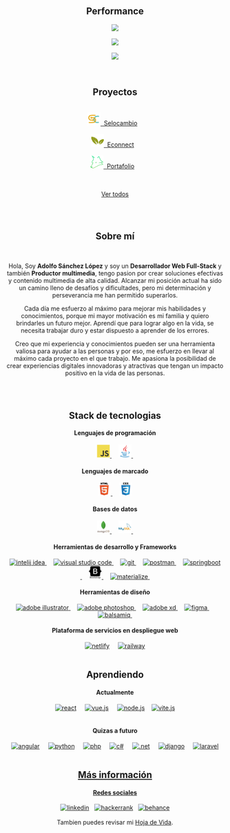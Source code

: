 <h2 align="center">
Performance
</h2>

<p align="center">
  <img src="https://github-readme-stats.vercel.app/api?username=adolfsan99&theme=github_dark&show_icons=true&amp;hide_border=true&card_width=480&locale=es" />
</p>

<p align="center">
  <img src="https://github-readme-stats.vercel.app/api/top-langs?username=adolfsan99&theme=github_dark&hide_border=true&locale=es&card_width=480&langs_count=8&hide_progress=true" />
</p>
  
<p align="center">
  <img src="https://github-readme-streak-stats.herokuapp.com?user=adolfsan99&theme=github_dark&hide_border=true&locale=es&card_width=480" />
</p>

<br>

<h2 align="center">
Proyectos
</h2>
<br>
<div align="center">
<a href="https://selocambio.netlify.app/" target="_blank" rel="noreferrer">
<img src="https://raw.githubusercontent.com/Adolfsan99/Selocambio.com/main/assets/img/favicon/android-icon-36x36.png"
alt="selocambio.com" width="30" height="30" />  Selocambio</a>   </div>
<br>
<div align="center">
<a href="https://adolfsan99.github.io/econnect/index.html" target="_blank" rel="noreferrer">
<img src="https://raw.githubusercontent.com/Adolfsan99/econnect/main/img/ecoicon.png"
alt="econnect" width="30" height="30" />  Econnect</img></a>   </div>
<br>
<div align="center">
<a href="https://adolfsan99.github.io/sanchprod/" target="_blank" rel="noreferrer">
<img src="https://raw.githubusercontent.com/Adolfsan99/sanchprod/gh-pages/assets/favicons/apple-touch-icon-57x57.png"
alt="portafolio" width="30" height="30" />  Portafolio</img></a>   </div>
<br>
<br>
<p align="center"><a href="https://github.com/Adolfsan99/docs-proyectos-links/blob/main/README.md">Ver todos</a></p>

<br><br>

<h2 align="center">
Sobre mí
</h2>
<br>
<p align="center">
Hola, Soy <b>Adolfo Sánchez López</b> y soy un <b>Desarrollador Web Full-Stack</b> y también <b>Productor multimedia</b>, tengo pasion por crear soluciones efectivas y contenido multimedia de alta calidad. Alcanzar mi posición actual ha sido un camino lleno de desafíos y dificultades, pero mi determinación y perseverancia me han permitido superarlos.
</p>
<p align="center">
Cada día me esfuerzo al máximo para mejorar mis habilidades y conocimientos, porque mi mayor motivación es mi familia y quiero brindarles un futuro mejor. Aprendí que para lograr algo en la vida, se necesita trabajar duro y estar dispuesto a aprender de los errores.
</p>
<p align="center">
Creo que mi experiencia y conocimientos pueden ser una herramienta valiosa para ayudar a las personas y por eso, me esfuerzo en llevar al máximo cada proyecto en el que trabajo. Me apasiona la posibilidad de crear experiencias digitales innovadoras y atractivas que tengan un impacto positivo en la vida de las personas.
</p>
<br><br>

<h2 align="center">
  Stack de tecnologias
</h2>


<h4 align="center">
  Lenguajes de programación
</h4>
<div align="center">
<a href="https://developer.mozilla.org/es/docs/Web/JavaScript" target="_blank" rel="noreferrer">
<img src="https://raw.githubusercontent.com/devicons/devicon/master/icons/javascript/javascript-original.svg" title="JavaScript" alt="javascript" width="30" height="30" /> </a>   
<a href="https://www.w3schools.com/java/default.asp" target="_blank" rel="noreferrer">
<img src="https://raw.githubusercontent.com/devicons/devicon/master/icons/java/java-original.svg" title="Java" alt="java" width="30" height="30" /> </a>
</div>

<h4 align="center">
  Lenguajes de marcado
</h4>
<div align="center">
<a href="https://www.w3schools.com/html/default.asp" target="_blank" rel="noreferrer">
<img src="https://raw.githubusercontent.com/devicons/devicon/master/icons/html5/html5-original-wordmark.svg" title="HTML5" alt="html5" width="30" height="30" /> </a>   
<a href="https://www.w3schools.com/css/default.asp" target="_blank" rel="noreferrer"> 
<img src="https://raw.githubusercontent.com/devicons/devicon/master/icons/css3/css3-original-wordmark.svg" title="CSS3" alt="css3" width="30" height="30" /> </a>
</div>

<h4 align="center">
 Bases de datos 
</h4>
<div align="center">
<a href="#" target="_blank" rel="noreferrer">
<img src="https://raw.githubusercontent.com/devicons/devicon/master/icons/mongodb/mongodb-original-wordmark.svg" title="MongoDB" alt="mongodb" width="30" height="30" /> </a>   
<a href="https://www.w3schools.com/sql/default.asp" target="_blank" rel="noreferrer">
<img src="https://raw.githubusercontent.com/devicons/devicon/master/icons/mysql/mysql-original-wordmark.svg" title="MySQL" alt="mysql" width="30" height="30" /> </a>
</div>

<h4 align="center">
  Herramientas de desarrollo y Frameworks 
</h4>
<div align="center">
<a href="#" target="_blank" rel="noreferrer">
<img src="https://upload.wikimedia.org/wikipedia/commons/9/9c/IntelliJ_IDEA_Icon.svg" title="IntelliJ IDEA" alt="intelij idea" width="30" height="30" /> </a>   
<a href="#" target="_blank" rel="noreferrer">
<img src="https://upload.wikimedia.org/wikipedia/commons/9/9a/Visual_Studio_Code_1.35_icon.svg" title="Visual Studio Code" alt="visual studio code" width="30" height="30" /> </a>   
<a href="#" target="_blank" rel="noreferrer">
<img src="https://www.vectorlogo.zone/logos/git-scm/git-scm-icon.svg" title="GIT" alt="git" width="30" height="30" /> </a>   
<a href="#" target="_blank" rel="noreferrer">
<img src="https://www.vectorlogo.zone/logos/getpostman/getpostman-icon.svg" title="Postman" alt="postman" width="30" height="30" /> </a>   
<a href="#" target="_blank" rel="noreferrer">
<img src="https://www.vectorlogo.zone/logos/springio/springio-icon.svg" title="Springboot" alt="springboot" width="30" height="30" /> </a>   
<a href="https://getbootstrap.com/docs/5.3/getting-started/introduction/" target="_blank" rel="noreferrer">
<img src="https://raw.githubusercontent.com/devicons/devicon/master/icons/bootstrap/bootstrap-plain-wordmark.svg" title="Bootstrap" alt="bootstrap" width="30" height="30" /> </a>   
<a href="#" target="_blank" rel="noreferrer">
<img src="https://raw.githubusercontent.com/prplx/svg-logos/5585531d45d294869c4eaab4d7cf2e9c167710a9/svg/materialize.svg" title="Materialize" alt="materialize" width="30" height="30" /> </a>
</div>

<h4 align="center">
  Herramientas de diseño
</h4>
<div align="center">
<a href="#" target="_blank" rel="noreferrer"> 
<img src="https://upload.wikimedia.org/wikipedia/commons/f/fb/Adobe_Illustrator_CC_icon.svg" title="Adobe Illustrator" alt="adobe illustrator" width="30" height="30" /> </a>   
<a href="#" target="_blank" rel="noreferrer">
<img src="https://upload.wikimedia.org/wikipedia/commons/a/af/Adobe_Photoshop_CC_icon.svg" title="Adobe Photoshop" alt="adobe photoshop" width="30" height="30" /> </a>   
<a href="#" target="_blank" rel="noreferrer">
<img src="https://upload.wikimedia.org/wikipedia/commons/c/c2/Adobe_XD_CC_icon.svg" title="Adobe XD" alt="adobe xd" width="30" height="30" /> </a>   
<a href="#" target="_blank" rel="noreferrer">
<img src="https://www.vectorlogo.zone/logos/figma/figma-icon.svg" title="Figma" alt="figma" width="30" height="30" /> </a>   
<a href="#" target="_blank" rel="noreferrer">
<img src="https://balsamiq.com/assets/company/brandassets/smileyface-transparent-1080x1080.png" title="Balsamiq" alt="balsamiq" width="30" height="30" /> </a>
</div>

<h4 align="center">
  Plataforma de servicios en despliegue web
</h4>

<div align="center">
<a href="#" target="_blank" rel="noreferrer">
<img src="https://www.vectorlogo.zone/logos/netlify/netlify-icon.svg" title="Netlify" alt="netlify" width="30" height="30" /></a>    
<a href="#" target="_blank" rel="noreferrer">
<img src="https://railway.app/brand/logo-light.svg" title="Railway" alt="railway" width="30" height="30" /></a>
</div>

<br>

<h2 align="center">
  Aprendiendo
</h2>

<h4 align="center">
  Actualmente
</h4>

<div align="center">
<a href="#" target="_blank" rel="noreferrer">
<img src="https://upload.wikimedia.org/wikipedia/commons/a/a7/React-icon.svg" title="React" alt="react" width="30" height="30" /></a>    
<a href="#" target="_blank" rel="noreferrer"> 
<img src="https://upload.wikimedia.org/wikipedia/commons/9/95/Vue.js_Logo_2.svg" title="Vue.js" alt="vue.js" width="30" height="30" /></a>    
<a href="#" target="_blank" rel="noreferrer"> 
<img src="https://upload.wikimedia.org/wikipedia/commons/d/d9/Node.js_logo.svg" title="node.js" alt="node.js" width="30" height="30" /></a>    
<a href="#" target="_blank" rel="noreferrer"> 
<img src="https://upload.wikimedia.org/wikipedia/commons/f/f1/Vitejs-logo.svg" title="Vite.js" alt="vite.js" width="30" height="30" /></a>
</div>

<br>

<h4 align="center">
  Quizas a futuro
</h4>

<div align="center">
  <a href="#" target="_blank" rel="noreferrer">
<img src="https://upload.wikimedia.org/wikipedia/commons/c/cf/Angular_full_color_logo.svg" title="Angular" alt="angular" width="30" height="30" /></a>    
<a href="https://www.w3schools.com/python/default.asp" target="_blank" rel="noreferrer"> 
<img src="https://upload.wikimedia.org/wikipedia/commons/c/c3/Python-logo-notext.svg" title="Python" alt="python" width="30" height="30" /></a>    
<a href="https://www.w3schools.com/php/default.asp" target="_blank" rel="noreferrer"> 
<img src="https://upload.wikimedia.org/wikipedia/commons/2/27/PHP-logo.svg" title="PHP" alt="php" width="30" height="30" /></a>    
<a href="#" target="_blank" rel="noreferrer"> 
<img src="https://seeklogo.com/images/C/c-sharp-c-logo-02F17714BA-seeklogo.com.png" title="C#" alt="c#" width="30" height="30" /></a>    
<a href="#" target="_blank" rel="noreferrer"> 
<img src="https://upload.wikimedia.org/wikipedia/commons/7/7d/Microsoft_.NET_logo.svg" title=".NET" alt=".net" width="30" height="30" /></a>    
<a href="#" target="_blank" rel="noreferrer"> 
<img src="https://seeklogo.com/images/D/django-logo-F46C1DD95E-seeklogo.com.png" title="django" alt="django" width="30" height="30" /></a>    
<a href="#" target="_blank" rel="noreferrer"> 
<img src="https://upload.wikimedia.org/wikipedia/commons/9/9a/Laravel.svg" title="Laravel" alt="laravel" width="30" height="30" /></a    
</div>
<br><br>

<h2 align="center">
  Más información
</h2>

<h4 align="center">
  Redes sociales
</h4>

<div align="center">
<a href="https://linkedin.com/in/adolfosanchezlopez" target="blank">
<img src="https://upload.wikimedia.org/wikipedia/commons/8/81/LinkedIn_icon.svg" title="linkedin" alt="linkedin" width="30" height="30"/></a>  
<a href="https://www.hackerrank.com/adolfosan99" target="blank">
<img src="https://raw.githubusercontent.com/rahuldkjain/github-profile-readme-generator/master/src/images/icons/Social/hackerrank.svg" title="HackerRank" alt="hackerrank" width="30" height="30" /></a>  
<a href="https://www.behance.net/adolfosanchezlopez" target="blank">
<img src="https://raw.githubusercontent.com/rahuldkjain/github-profile-readme-generator/master/src/images/icons/Social/behance.svg" title="Behance" alt="behance" width="30" height="30" /></a>
<br><br>
</div>

<div align="center">
Tambien puedes revisar mi <a href="https://adolfsan99.github.io/sanchprod/assets/pt/docs/AS2023-Hoja-de-vida.pdf">Hoja
de Vida</a>.
</div>

<br>
